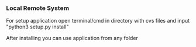 <h3>Local Remote System</h3>
<p>For setup application open terminal/cmd in directory with cvs files and input "python3 setup.py install"</p>
<p>After installing you can use application from any folder</p>